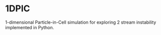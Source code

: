 # 1DPIC
1-dimensional Particle-in-Cell simulation for exploring 2 stream instability implemented in Python.
